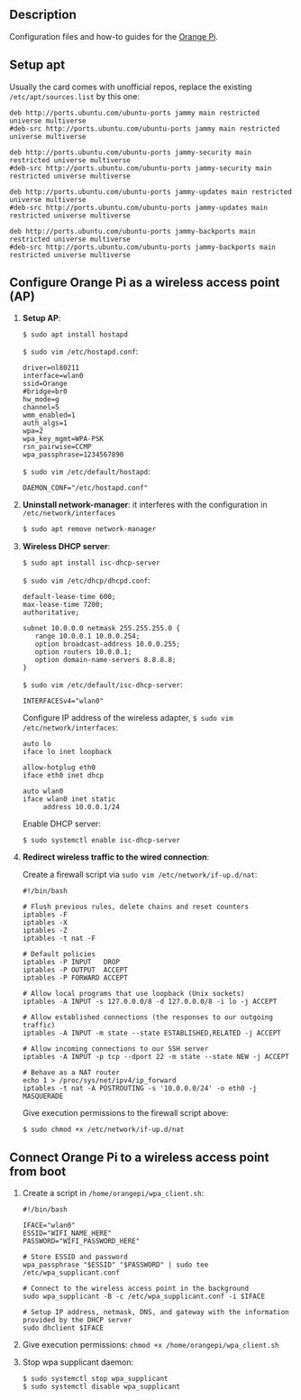 Description
-----------

Configuration files and how-to guides for the [Orange Pi](http://www.orangepi.org/).

Setup apt
---------

   Usually the card comes with unofficial repos, replace the existing `/etc/apt/sources.list` by this one:
   
   ```
   deb http://ports.ubuntu.com/ubuntu-ports jammy main restricted universe multiverse
   #deb-src http://ports.ubuntu.com/ubuntu-ports jammy main restricted universe multiverse

   deb http://ports.ubuntu.com/ubuntu-ports jammy-security main restricted universe multiverse
   #deb-src http://ports.ubuntu.com/ubuntu-ports jammy-security main restricted universe multiverse

   deb http://ports.ubuntu.com/ubuntu-ports jammy-updates main restricted universe multiverse
   #deb-src http://ports.ubuntu.com/ubuntu-ports jammy-updates main restricted universe multiverse

   deb http://ports.ubuntu.com/ubuntu-ports jammy-backports main restricted universe multiverse
   #deb-src http://ports.ubuntu.com/ubuntu-ports jammy-backports main restricted universe multiverse
   ```

Configure Orange Pi as a wireless access point (AP)
---------------------------------------------------

1. **Setup AP**:

   ```
   $ sudo apt install hostapd
   ```
   
   `$ sudo vim /etc/hostapd.conf`:
   
   ```
   driver=nl80211
   interface=wlan0
   ssid=Orange
   #bridge=br0
   hw_mode=g
   channel=5
   wmm_enabled=1
   auth_algs=1
   wpa=2
   wpa_key_mgmt=WPA-PSK
   rsn_pairwise=CCMP
   wpa_passphrase=1234567890
   ```
 
   `$ sudo vim /etc/default/hostapd`:
   
   ```
   DAEMON_CONF="/etc/hostapd.conf"
   ```
   
2. **Uninstall network-manager**: it interferes with the configuration in `/etc/network/interfaces`
   
   ```bash
   $ sudo apt remove network-manager
   ```
   
3. **Wireless DHCP server**: 
   
   ```bash
   $ sudo apt install isc-dhcp-server
   ```
   
   `$ sudo vim /etc/dhcp/dhcpd.conf`:
   
   ```
   default-lease-time 600;
   max-lease-time 7200;
   authoritative;
 
   subnet 10.0.0.0 netmask 255.255.255.0 {
      range 10.0.0.1 10.0.0.254;
      option broadcast-address 10.0.0.255; 
      option routers 10.0.0.1;
      option domain-name-servers 8.8.8.8;
   }
   ```
   
   `$ sudo vim /etc/default/isc-dhcp-server`:
   
   ```
   INTERFACESv4="wlan0"
   ```
   
   Configure IP address of the wireless adapter, `$ sudo vim /etc/network/interfaces`:
   
   ```
   auto lo
   iface lo inet loopback

   allow-hotplug eth0
   iface eth0 inet dhcp

   auto wlan0
   iface wlan0 inet static
	    address 10.0.0.1/24
   ```
   
   Enable DHCP server:
   
   ```
   $ sudo systemctl enable isc-dhcp-server
   ```
   
4. **Redirect wireless traffic to the wired connection**:
   
   Create a firewall script via `sudo vim /etc/network/if-up.d/nat`:
   
   ```
   #!/bin/bash

   # Flush previous rules, delete chains and reset counters
   iptables -F
   iptables -X
   iptables -Z
   iptables -t nat -F

   # Default policies
   iptables -P INPUT   DROP
   iptables -P OUTPUT  ACCEPT
   iptables -P FORWARD ACCEPT

   # Allow local programs that use loopback (Unix sockets)
   iptables -A INPUT -s 127.0.0.0/8 -d 127.0.0.0/8 -i lo -j ACCEPT

   # Allow established connections (the responses to our outgoing traffic)
   iptables -A INPUT -m state --state ESTABLISHED,RELATED -j ACCEPT

   # Allow incoming connections to our SSH server
   iptables -A INPUT -p tcp --dport 22 -m state --state NEW -j ACCEPT

   # Behave as a NAT router
   echo 1 > /proc/sys/net/ipv4/ip_forward
   iptables -t nat -A POSTROUTING -s '10.0.0.0/24' -o eth0 -j MASQUERADE
   ```
   
   Give execution permissions to the firewall script above:
   ```
   $ sudo chmod +x /etc/network/if-up.d/nat
   ```

<!--
Network failover
----------------

Let's say we have two network interfaces, `eth0` and `usb0`. By default, we want to use `eth0`, but when there is no Internet access via `eth0`, we want to switch to `usb0`.
-->


Connect Orange Pi to a wireless access point from boot
------------------------------------------------------

1. Create a script in `/home/orangepi/wpa_client.sh`:
   ``` 
   #!/bin/bash

   IFACE="wlan0"
   ESSID="WIFI_NAME_HERE"
   PASSWORD="WIFI_PASSWORD_HERE"

   # Store ESSID and password
   wpa_passphrase "$ESSID" "$PASSWORD" | sudo tee /etc/wpa_supplicant.conf

   # Connect to the wireless access point in the background
   sudo wpa_supplicant -B -c /etc/wpa_supplicant.conf -i $IFACE

   # Setup IP address, netmask, DNS, and gateway with the information provided by the DHCP server
   sudo dhclient $IFACE
   ```

2. Give execution permissions: `chmod +x /home/orangepi/wpa_client.sh`

3. Stop wpa supplicant daemon:
   ```
   $ sudo systemctl stop wpa_supplicant
   $ sudo systemctl disable wpa_supplicant
   ```
